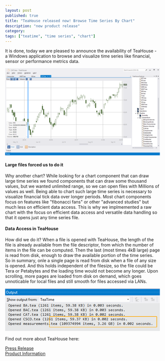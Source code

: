 ```yaml
---
layout: post
published: true
title: "TeaHouse released now! Browse Time Series By Chart"
description: "new product release"
category: 
tags: ["teatime", "time series", "chart"]
---
```


It is done, today we are pleased to announce the availability of TeaHouse - 
a Windows application to browse and visualize time series like financial, sensor or performance metrics data.<!-- more start -->

![TeaHouse](/img/teahouse2.png "TeaHouse")
  
#### Large files forced us to do it
Why another chart? While looking for a chart component that can draw large time series we found 
components that can draw some thousand values, but we wanted unlimited range, so we can open files 
with Millions of values as well. Being able to chart such large time series is necessary 
to visualize financial tick data over longer periods. Most chart components 
focus on features like "fibonacci fans" or other "advanced studies" but much less on efficient data access. 
This is why we implmemented a raw chart with the focus on efficient data access and versatile data handling so that it 
opens just any time series file.

#### Data Access in TeaHouse
How did we do it? When a file is opened with TeaHouse, the length of the file is already available from the file descriptor, 
from which the number of items in the file can be computed. Then the last (most times 4kB large) 
page is read from disk, enough to draw the available portion of the time series. So in summary, onle a single page
is read from disk when a file of any size is opened. And this holds independent of the filesize, so the file could be Tera 
or Petabytes and the loading time would not become any longer. Upon scrolling, more pages are loaded from disk on demand, which goes 
unnoticable for local files and still smooth for files accessed via LANs.
  
![TeaHouse](/img/teahouseload.png "TeaHouse Loading Time")
  
Find out more about TeaHouse here:

[Press Release](/press/pressteahouse/)  
[Product Information](/teahouse)
<!-- more end -->